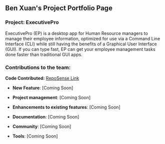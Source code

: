 ## Ben Xuan's Project Portfolio Page

### Project: ExecutivePro
ExecutivePro (EP) is a desktop app for Human Resource managers to manage their employee information, optimized for use via a Command Line Interface (CLI) while still having the benefits of a Graphical User Interface (GUI). If you can type fast, EP can get your employee management tasks done faster than traditional GUI apps.

### Contributions to the team:

**Code Contributed:**
[RepoSense Link](https://nus-cs2103-ay2223s2.github.io/tp-dashboard/?search=abenx162&breakdown=true)


* **New Feature**: [Coming Soon]

* **Project management**: [Coming Soon]

* **Enhancements to existing features**: [Coming Soon]
    
* **Documentation**: [Coming Soon]
    
* **Community**: [Coming Soon]
    
* **Tools**: [Coming Soon]
